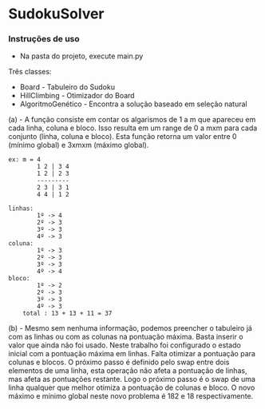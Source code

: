 # SudokuSolver

### Instruções de uso

  - Na pasta do projeto, execute main.py

Três classes:
  - Board - Tabuleiro do Sudoku
  - HillClimbing - Otimizador do Board
  - AlgoritmoGenético - Encontra a solução baseado em seleção natural

(a) - A função consiste em contar os algarismos de 1 a m que apareceu em cada linha, coluna e bloco. Isso resulta em um range de 0 a mxm para cada conjunto (linha, coluna e bloco). Esta função retorna um valor entre 0 (mínimo global) e 3xmxm (máximo global).

	ex: m = 4
			1 2 | 3 4
			1 2 | 2 3
			---------
			2 3 | 3 1
			4 4 | 1 2

	linhas:	
			1º -> 4
			2º -> 3
			3º -> 3
			4º -> 3
	coluna:
			1º -> 3
			2º -> 3
			3º -> 3
			4º -> 4
	bloco:
			1º -> 2
			2º -> 3
			3º -> 3
			4º -> 3 
		total : 13 + 13 + 11 = 37

(b) - Mesmo sem nenhuma informação, podemos preencher o tabuleiro já com as linhas ou com as colunas na pontuação máxima. Basta inserir o valor que ainda não foi usado. Neste trabalho foi configurado o estado inicial com a pontuação máxima em linhas. Falta otimizar a pontuação para colunas e blocos. O próximo passo é definido pelo swap entre dois elementos de uma linha, esta operação não afeta a pontuação de linhas, mas afeta as pontuações restante. Logo o próximo passo é o swap de uma linha qualquer que melhor otimiza a pontuação de colunas e bloco. O novo máximo e mínimo global neste novo problema é 182 e 18 respectivamente. 

